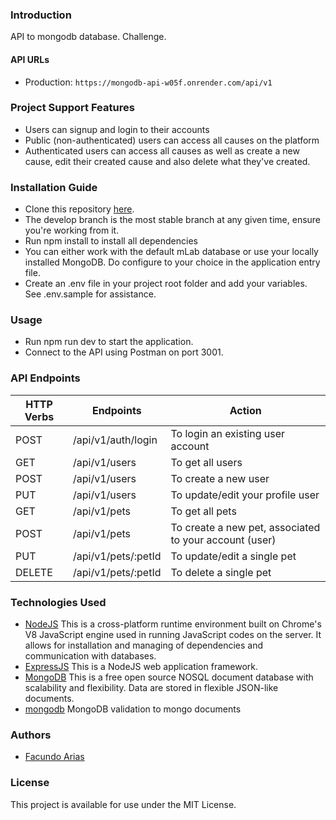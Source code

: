 ### Introduction
API to mongodb database.
Challenge.
#### API URLs
* Production: `https://mongodb-api-w05f.onrender.com/api/v1`
### Project Support Features
* Users can signup and login to their accounts
* Public (non-authenticated) users can access all causes on the platform
* Authenticated users can access all causes as well as create a new cause, edit their created cause and also delete what they've created.
### Installation Guide
* Clone this repository [here](https://github.com/facuariasla/mongodb-api).
* The develop branch is the most stable branch at any given time, ensure you're working from it.
* Run npm install to install all dependencies
* You can either work with the default mLab database or use your locally installed MongoDB. Do configure to your choice in the application entry file.
* Create an .env file in your project root folder and add your variables. See .env.sample for assistance.
### Usage
* Run npm run dev to start the application.
* Connect to the API using Postman on port 3001.
### API Endpoints
| HTTP Verbs | Endpoints | Action |
| --- | --- | --- |
| POST | /api/v1/auth/login | To login an existing user account |
| GET | /api/v1/users | To get all users |
| POST | /api/v1/users | To create a new user |
| PUT | /api/v1/users | To update/edit your profile user |
| GET | /api/v1/pets | To get all pets |
| POST | /api/v1/pets | To create a new pet, associated to your account (user) |
| PUT | /api/v1/pets/:petId | To update/edit a single pet |
| DELETE | /api/v1/pets/:petId | To delete a single pet |

### Technologies Used
* [NodeJS](https://nodejs.org/) This is a cross-platform runtime environment built on Chrome's V8 JavaScript engine used in running JavaScript codes on the server. It allows for installation and managing of dependencies and communication with databases.
* [ExpressJS](https://www.expresjs.org/) This is a NodeJS web application framework.
* [MongoDB](https://www.mongodb.com/) This is a free open source NOSQL document database with scalability and flexibility. Data are stored in flexible JSON-like documents.
* [mongodb](https://www.npmjs.com/package/mongodb/) MongoDB validation to mongo documents
### Authors
* [Facundo Arias](https://github.com/facuariasla)
### License
This project is available for use under the MIT License.